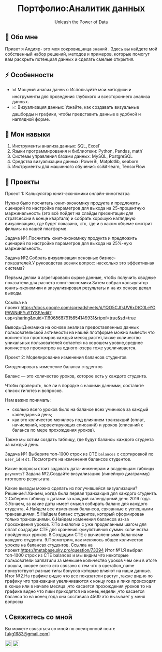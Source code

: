 <div align="center">
   <h1>Портфолио:Аналитик данных</h1>
  <p>Unleash the Power of Data</p>
</div>

## 👋 Обо мне

Привет я Алдияр- это моя сокровищница знаний . Здесь вы найдете мой собственный набор решений, методов и примеров, которые помогут вам раскрыть потенциал данных и сделать смелые открытия.

## ⚡ Особенности

- 📊 Мощный анализ данных: Используйте мои методики и инструменты для проведения глубокого и всестороннего анализа данных.
- 📈 Визуализация данных: Узнайте, как создавать визуальные дашборды и графики, чтобы представить данные в удобной и наглядной форме.

## 🚀 Мои навыки

1. Инструменты анализа данных: SQL, Excel`
2. Языки программирования и библиотеки: Python, Pandas, math`
3. Системы управления базами данных: MySQL, PostgreSQL
4. Средства визуализации данных: PowerBi, Matplotlib, seaborn
5. Инструменты для машинного обучения: scikit-learn, TensorFlow

## 📃 Проекты

Проект 1: Калькулятор юнит-экономики онлайн-кинотеатра

Нужно было посчитать юнит-экономику продукта и предложить сценарий по настройке параметров для выхода на 25-процентную маржинальность (это всё пойдет на слайды презентации для стратсессии в конце квартала) и собрать хорошую наглядную визуализацию, где будет показано, кто, где и в каком объеме смотрит фильмы на нашей платформе.

Задача №1.Посчитать юнит-экономику продукта и предложить сценарий по настройке параметров для выхода на 25%-ную маржинальность.

Задача №2.Собрать визуализации основных бизнес-показателей.У руководства возник вопрос: насколько это эффективная система? 

Первым делом я агрегировали сырые данные, чтобы получить сводные показатели для расчета юнит-экономики.Затем собрал калькулятор юнить-экономики и визуализировал результаты и на их основе делал выводы.


Ссылка на проект:https://docs.google.com/spreadsheets/d/1QO5CJfsUV6xDtC0LeYOPAWNdFYuY1YSP/edit?usp=sharing&ouid=116065687915654149931&rtpof=true&sd=true

Выводы:Динамика на основе анализа предоставленных данных пользовательской активности на нашей плотформе можно вывести что количество простомров каждый месяц растет,также количество уникальных пользователей остается на хорошем уровне,среднее количество просмотров на одного юзера тоже увеличивается.

Проект 2: Моделирование изменения балансов студентов

Смоделировать изменение баланса студентов

Баланс — это количество уроков, которое есть у каждого студента. 

Чтобы проверить, всё ли в порядке с нашими данными, составьте список гипотез и вопросов. 

Нам важно понимать: 

- сколько всего уроков было на балансе всех учиников за каждый календарный день;
- как это количество менялось под влиянием транзакций (оплат, начислений, корректирующих списаний) и уроков (списаний с баланса по мере прохождения уроков).

Также мы хотим создать таблицу, где будут балансы каждого студента за каждый день.

Задача №1 Выберите топ-1000 строк из CTE `balances` с сортировкой по `user_id` и `dt`. Посмотрите на изменения балансов студентов. 

Какие вопросы стоит задавать дата-инженерам и владельцам таблицы `payments`?
Задача №2.Создайте визуализацию (линейную диаграмму) итогового результата. 

Какие выводы можно сделать из получившейся визуализации?
Решение:1.Узнаем, когда была первая транзакция для каждого студента. 
        2.Соберем таблицу с датами за каждый календарный день 2016 года.   
      3.Узнаем, за какие даты имеет смысл собирать баланс для каждого студента.
      4.Найдем все изменения балансов, связанные с успешными транзакциями.
      5.Найдем баланс студентов, который сформирован только транзакциями.
      6.Найдем изменения балансов из-за прохождения уроков.
      7.По аналогии с уже проделанным шагом для оплат создадим CTE для хранения кумулятивной суммы количества пройденных уроков. 
      8.Создадим CTE  с вычисленными балансами каждого студента. 
      9.Посмотрим, как менялось общее количество уроков на балансах студентов.
Ссылка на проект:https://metabase.sky.pro/question/73394
Итог №1.Я выбрал топ-1000 строк  из CTE balances и мы видим что некоторые пользователи заплатили за меньшее количество уроков чем они в итоге прошли, скорее всего это связано с тем что в operation_name присутствуют разные типы бонусов которые влияют на наши данные.
Итог №2.На графике видно что все показатели растут ,также видно по графику что  транзакции увеличиваются к концу года и пики происходят в конце или в начале месяца ,что касается прохождения уроков то на графике видно что пики приходятся на конец недели ,что касается баланса то на конец года она составила 4500 это вызывает у меня вопросы 

## 📞 Свяжитесь со мной

Вы можете связаться со мной по электронной почте [ukg1683@gmail.com]

<a href="[https://www.instagram.com/ve5trum/?hl=ru]">
 <img align="left" alt="ve5trum Instagram" width="22px" src="https://raw.githubusercontent.com/hussainweb/hussainweb/main/icons/instagram.png" />
</a>
<a href="https://www.linkedin.com/in/aldiyar-yelgazinov-41493a232/)">
  <img align="left"alt="ve5trum  LinkedIN" width="22px" src="https://raw.githubusercontent.com/peterthehan/peterthehan/master/assets/linkedin.svg" />
</a>
